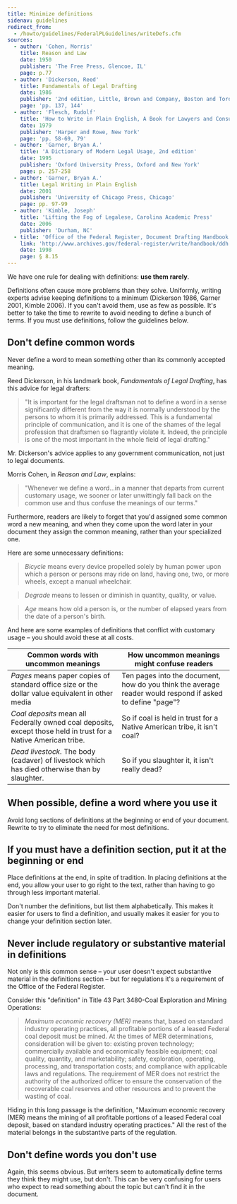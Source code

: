 ```yaml
---
title: Minimize definitions
sidenav: guidelines
redirect_from:
  - /howto/guidelines/FederalPLGuidelines/writeDefs.cfm
sources:
  - author: 'Cohen, Morris'
    title: Reason and Law
    date: 1950
    publisher: 'The Free Press, Glencoe, IL'
    page: p.77
  - author: 'Dickerson, Reed'
    title: Fundamentals of Legal Drafting
    date: 1986
    publisher: '2nd edition, Little, Brown and Company, Boston and Toronto'
    page: 'pp. 137, 144'
  - author: 'Flesch, Rudolf'
    title: 'How to Write in Plain English, A Book for Lawyers and Consumers'
    date: 1979
    publisher: 'Harper and Rowe, New York'
    page: 'pp. 58-69, 79'
  - author: 'Garner, Bryan A.'
    title: 'A Dictionary of Modern Legal Usage, 2nd edition'
    date: 1995
    publisher: 'Oxford University Press, Oxford and New York'
    page: p. 257-258
  - author: 'Garner, Bryan A.'
    title: Legal Writing in Plain English
    date: 2001
    publisher: 'University of Chicago Press, Chicago'
    page: pp. 97-99
  - author: 'Kimble, Joseph'
    title: 'Lifting the Fog of Legalese, Carolina Academic Press'
    date: 2006
    publisher: 'Durham, NC'
  - title: 'Office of the Federal Register, Document Drafting Handbook'
    link: 'http://www.archives.gov/federal-register/write/handbook/ddh.pdf'
    date: 1998
    page: § 8.15
---
```


We have one rule for dealing with definitions: **use them rarely**.

Definitions often cause more problems than they solve. Uniformly, writing experts advise keeping definitions to a minimum (Dickerson 1986, Garner 2001, Kimble 2006). If you can't avoid them, use as few as possible. It's better to take the time to rewrite to avoid needing to define a bunch of terms. If you must use definitions, follow the guidelines below.

## Don't define common words

Never define a word to mean something other than its commonly accepted meaning.

Reed Dickerson, in his landmark book, _Fundamentals of Legal Drafting_, has this advice for legal drafters:

> "It is important for the legal draftsman not to define a word in a sense significantly different from the way it is normally understood by the persons to whom it is primarily addressed. This is a fundamental principle of communication, and it is one of the shames of the legal profession that draftsmen so flagrantly violate it. Indeed, the principle is one of the most important in the whole field of legal drafting."

Mr. Dickerson's advice applies to any government communication, not just to legal documents.

Morris Cohen, in _Reason and Law_, explains:

> "Whenever we define a word...in a manner that departs from current customary usage, we sooner or later unwittingly fall back on the common use and thus confuse the meanings of our terms."

Furthermore, readers are likely to forget that you'd assigned some common word a new meaning, and when they come upon the word later in your document they assign the common meaning, rather than your specialized one.

Here are some unnecessary definitions:

> _Bicycle_ means every device propelled solely by human power upon which a person or persons may ride on land, having one, two, or more wheels, except a manual wheelchair.

> _Degrade_ means to lessen or diminish in quantity, quality, or value.

> _Age_ means how old a person is, or the number of elapsed years from the date of a person's birth.

And here are some examples of definitions that conflict with customary usage – you should avoid these at all costs.

Common words with uncommon meanings | How uncommon meanings might confuse readers
--- | ---
_Pages_ means paper copies of standard office size or the dollar value equivalent in other media | Ten pages into the document, how do you think the average reader would respond if asked to define "page"?
_Coal deposits_ mean all Federally owned coal deposits, except those held in trust for a Native American tribe. | So if coal is held in trust for a Native American tribe, it isn't coal?
_Dead livestock._ The body (cadaver) of livestock which has died otherwise than by slaughter. | So if you slaughter it, it isn't really dead?

## When possible, define a word where you use it

Avoid long sections of definitions at the beginning or end of your document. Rewrite to try to eliminate the need for most definitions.

## If you must have a definition section, put it at the beginning or end

Place definitions at the end, in spite of tradition. In placing definitions at the end, you allow your user to go right to the text, rather than having to go through less important material.

Don't number the definitions, but list them alphabetically. This makes it easier for users to find a definition, and usually makes it easier for you to change your definition section later.

## Never include regulatory or substantive material in definitions

Not only is this common sense – your user doesn't expect substantive material in the definitions section – but for regulations it's a requirement of the Office of the Federal Register.

Consider this "definition" in Title 43 Part 3480-Coal Exploration and Mining Operations:

> _Maximum economic recovery (MER)_ means that, based on standard industry operating practices, all profitable portions of a leased Federal coal deposit must be mined. At the times of MER determinations, consideration will be given to: existing proven technology; commercially available and economically feasible equipment; coal quality, quantity, and marketability; safety, exploration, operating, processing, and transportation costs; and compliance with applicable laws and regulations. The requirement of MER does not restrict the authority of the authorized officer to ensure the conservation of the recoverable coal reserves and other resources and to prevent the wasting of coal.

Hiding in this long passage is the definition, "Maximum economic recovery (MER) means the mining of all profitable portions of a leased Federal coal deposit, based on standard industry operating practices." All the rest of the material belongs in the substantive parts of the regulation.

## Don't define words you don't use

Again, this seems obvious. But writers seem to automatically define terms they think they might use, but don't. This can be very confusing for users who expect to read something about the topic but can't find it in the document.
